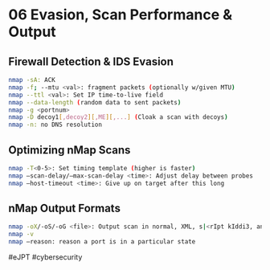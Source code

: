 # 06 Evasion, Scan Performance & Output

## Firewall Detection & IDS Evasion
```bash
nmap -sA: ACK
nmap -f; --mtu <val>: fragment packets (optionally w/given MTU)
nmap --ttl <val>: Set IP time-to-live field
nmap --data-length (random data to sent packets)
nmap -g <portnum>
nmap -D decoy1[,decoy2][,ME][,...] (Cloak a scan with decoys)
nmap -n: no DNS resolution
```

## Optimizing nMap Scans
```bash
nmap -T<0-5>: Set timing template (higher is faster)
nmap —scan-delay/—max-scan-delay <time>: Adjust delay between probes
nmap —host-timeout <time>: Give up on target after this long
```

## nMap Output Formats
```bash
nmap -oX/-oS/-oG <file>: Output scan in normal, XML, s|<rIpt kIddi3, and Grepable format
nmap -v
nmap —reason: reason a port is in a particular state
```

#eJPT #cybersecurity 